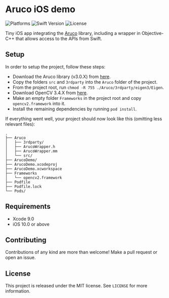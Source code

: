 # Aruco iOS demo
![Platforms](https://img.shields.io/badge/platform-iOS-lightgrey.svg) ![Swift Version](https://img.shields.io/badge/swift-4.1-orange.svg) ![License](https://img.shields.io/badge/license-MIT-blue.svg)

Tiny iOS app integrating the [Aruco](http://www.uco.es/investiga/grupos/ava/node/26) library, including a wrapper in Objective-C++ that allows access to the APIs from Swift.

## Setup

In order to setup the project, follow these steps:

* Download the Aruco library (v3.0.X) from [here](https://sourceforge.net/projects/aruco/files/?source=navbar).
* Copy the folders `src` and `3rdparty` into the `Aruco` folder of the project.
* From the project root, run `chmod -R 755 ./Aruco/3rdparty/eigen3/Eigen`.
* Download OpenCV 3.4.X from [here](https://opencv.org/releases.html).
* Make an empty folder `Frameworks` in the project root and copy `opencv2.framework` into it.
* Install the remaining dependencies by running `pod install`.

If everything went well, your project should now look like this (omitting less relevant files):

```
.
├── Aruco
│   ├── 3rdparty/
│   ├── ArucoWrapper.h
│   ├── ArucoWrapper.mm
│   └── src/
├── ArucoDemo/
├── ArucoDemo.xcodeproj
├── ArucoDemo.xcworkspace
├── Frameworks
│   └── opencv2.framework
├── Podfile
├── Podfile.lock
└── Pods/
```

## Requirements

* Xcode 9.0
* iOS 10.0 or above

## Contributing

Contributions of any kind are more than welcome! Make a pull request or open an issue.

## License

This project is released under the MIT license. See `LICENSE` for more information.
